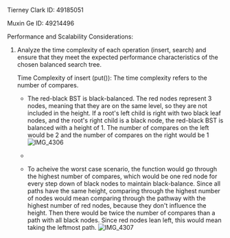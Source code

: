 Tierney Clark ID: 49185051

Muxin Ge ID: 49214496


Performance and Scalability Considerations:

1. Analyze the time complexity of each operation (insert, search) and ensure that they meet the expected performance characteristics of the chosen balanced search tree.

   Time Complexity of insert (put()): The time complexity refers to the number of compares.
   - The red-black BST is black-balanced. The red nodes represent 3 nodes, meaning that they are on the same level, so they are not included in the height. If a root's left child is right with two black leaf nodes, and the root's right child is a black node, the red-black BST is balanced with a height of 1. The number of compares on the left would be 2 and the number of compares on the right would be 1
  ![IMG_4306](https://github.com/user-attachments/assets/01cb5460-6434-4636-b468-5fd6c96b600b)

   - 
   -  To acheive the worst case scenario, the function would go through the highest number of compares, which would be one red node for every step down of black nodes to maintain black-balance. Since all paths have the same height, comparing through the highest number of nodes would mean comparing through the pathway with the highest number of red nodes, because they don't influence the height. Then there would be twice the number of compares than a path with all black nodes. Since red nodes lean left, this would mean taking the leftmost path.
![IMG_4307](https://github.com/user-attachments/assets/19d9fc14-1011-43b4-ad26-b0ce8f457802)
